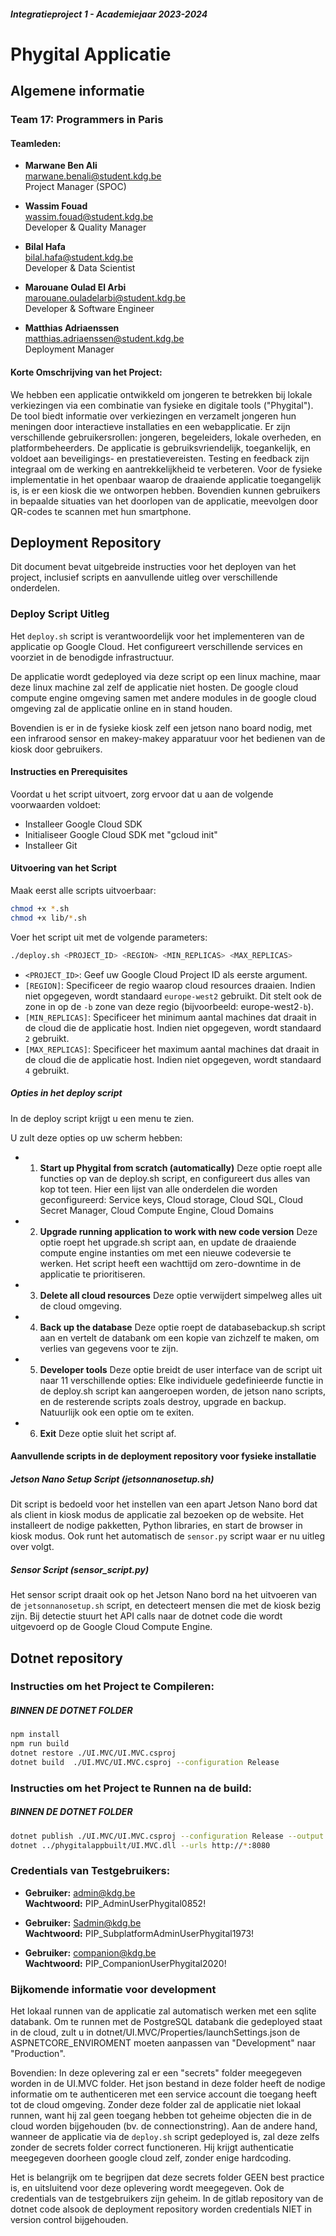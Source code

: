 ##### Integratieproject 1 - Academiejaar 2023-2024

# Phygital Applicatie

## Algemene informatie

### Team 17: Programmers in Paris

#### Teamleden:
- **Marwane Ben Ali**  
  marwane.benali@student.kdg.be  
  Project Manager (SPOC)
  
- **Wassim Fouad**  
  wassim.fouad@student.kdg.be  
  Developer & Quality Manager
  
- **Bilal Hafa**  
  bilal.hafa@student.kdg.be  
  Developer & Data Scientist
  
- **Marouane Oulad El Arbi**  
  marouane.ouladelarbi@student.kdg.be  
  Developer & Software Engineer
  
- **Matthias Adriaenssen**  
  matthias.adriaenssen@student.kdg.be  
  Deployment Manager

#### Korte Omschrijving van het Project:
We hebben een applicatie ontwikkeld om jongeren te betrekken bij lokale verkiezingen via een combinatie van fysieke en digitale tools ("Phygital"). De tool biedt informatie over verkiezingen en verzamelt jongeren hun meningen door interactieve installaties en een webapplicatie. Er zijn verschillende gebruikersrollen: jongeren, begeleiders, lokale overheden, en platformbeheerders. De applicatie is gebruiksvriendelijk, toegankelijk, en voldoet aan beveiligings- en prestatievereisten. Testing en feedback zijn integraal om de werking en aantrekkelijkheid te verbeteren.
Voor de fysieke implementatie in het openbaar waarop de draaiende applicatie toegangelijk is, is er een kiosk die we ontworpen hebben.
Bovendien kunnen gebruikers in bepaalde situaties van het doorlopen van de applicatie, meevolgen door QR-codes te scannen met hun smartphone.

## Deployment Repository

Dit document bevat uitgebreide instructies voor het deployen van het project, inclusief scripts en aanvullende uitleg over verschillende onderdelen. 

### Deploy Script Uitleg

Het `deploy.sh` script is verantwoordelijk voor het implementeren van de applicatie op Google Cloud. Het configureert verschillende services en voorziet in de benodigde infrastructuur. 

De applicatie wordt gedeployed via deze script op een linux machine, maar deze linux machine zal zelf de applicatie niet hosten. De google cloud compute engine omgeving samen met andere modules in de google cloud omgeving zal de applicatie online en in stand houden.

Bovendien is er in de fysieke kiosk zelf een jetson nano board nodig, met een infrarood sensor en makey-makey apparatuur voor het bedienen van de kiosk door gebruikers.

#### Instructies en Prerequisites

Voordat u het script uitvoert, zorg ervoor dat u aan de volgende voorwaarden voldoet:

- Installeer Google Cloud SDK
- Initialiseer Google Cloud SDK met "gcloud init"
- Installeer Git

#### Uitvoering van het Script

Maak eerst alle scripts uitvoerbaar:
```bash
chmod +x *.sh
chmod +x lib/*.sh
```

Voer het script uit met de volgende parameters:

```bash
./deploy.sh <PROJECT_ID> <REGION> <MIN_REPLICAS> <MAX_REPLICAS>
```
- `<PROJECT_ID>`:  Geef uw Google Cloud Project ID als eerste argument.
- `[REGION]`: Specificeer de regio waarop cloud resources draaien. Indien niet opgegeven, wordt standaard `europe-west2` gebruikt. Dit stelt ook de zone in op de `-b` zone van deze regio (bijvoorbeeld: europe-west2`-b`).
- `[MIN_REPLICAS]`: Specificeer het minimum aantal machines dat draait in de cloud die de applicatie host. Indien niet opgegeven, wordt standaard `2` gebruikt.
- `[MAX_REPLICAS]`: Specificeer het maximum aantal machines dat draait in de cloud die de applicatie host. Indien niet opgegeven, wordt standaard `4` gebruikt.

##### Opties in het deploy script

In de deploy script krijgt u een menu te zien.

U zult deze opties op uw scherm hebben:

- 1. **Start up Phygital from scratch (automatically)**
   Deze optie roept alle functies op van de deploy.sh script, en configureert dus alles van kop tot teen. Hier een lijst van alle onderdelen die worden geconfigureerd: Service keys, Cloud storage, Cloud SQL, Cloud Secret Manager, Cloud Compute Engine, Cloud Domains
- 2. **Upgrade running application to work with new code version**
   Deze optie roept het upgrade.sh script aan, en update de draaiende compute engine instanties om met een nieuwe codeversie te werken. Het script heeft een wachttijd om zero-downtime in de applicatie te prioritiseren.
- 3. **Delete all cloud resources**
   Deze optie verwijdert simpelweg alles uit de cloud omgeving.
- 4. **Back up the database**
   Deze optie roept de databasebackup.sh script aan en vertelt de databank om een kopie van zichzelf te maken, om verlies van gegevens voor te zijn.
- 5. **Developer tools**
   Deze optie breidt de user interface van de script uit naar 11 verschillende opties: Elke individuele gedefinieerde functie in de deploy.sh script kan aangeroepen worden, de jetson nano scripts, en de resterende scripts zoals destroy, upgrade en backup. Natuurlijk ook een optie om te exiten.
- 6. **Exit**
   Deze optie sluit het script af.


#### Aanvullende scripts in de deployment repository voor fysieke installatie

##### Jetson Nano Setup Script (jetsonnanosetup.sh)

Dit script is bedoeld voor het instellen van een apart Jetson Nano bord dat als client in kiosk modus de applicatie zal bezoeken op de website. Het installeert de nodige pakketten, Python libraries, en start de browser in kiosk modus.
Ook runt het automatisch de `sensor.py` script waar er nu uitleg over volgt.

##### Sensor Script (sensor_script.py)

Het sensor script draait ook op het Jetson Nano bord na het uitvoeren van de `jetsonnanosetup.sh` script, en detecteert mensen die met de kiosk bezig zijn. Bij detectie stuurt het API calls naar de dotnet code die wordt uitgevoerd op de Google Cloud Compute Engine.

## Dotnet repository

### Instructies om het Project te Compileren:

##### BINNEN DE DOTNET FOLDER
```bash
npm install
npm run build
dotnet restore ./UI.MVC/UI.MVC.csproj
dotnet build  ./UI.MVC/UI.MVC.csproj --configuration Release
```
### Instructies om het Project te Runnen na de build:

##### BINNEN DE DOTNET FOLDER
```bash
dotnet publish ./UI.MVC/UI.MVC.csproj --configuration Release --output ../phygitalappbuilt
dotnet ../phygitalappbuilt/UI.MVC.dll --urls http://*:8080
```
### Credentials van Testgebruikers:

- **Gebruiker:** admin@kdg.be  
  **Wachtwoord:** PIP_AdminUserPhygital0852!

- **Gebruiker:** Sadmin@kdg.be  
  **Wachtwoord:** PIP_SubplatformAdminUserPhygital1973!

- **Gebruiker:** companion@kdg.be  
  **Wachtwoord:** PIP_CompanionUserPhygital2020!

### Bijkomende informatie voor development

Het lokaal runnen van de applicatie zal automatisch werken met een sqlite databank. Om te runnen met de PostgreSQL databank die gedeployed staat in de cloud, zult u in dotnet/UI.MVC/Properties/launchSettings.json de ASPNETCORE_ENVIROMENT moeten aanpassen van "Development" naar "Production".

Bovendien: In deze oplevering zal er een "secrets" folder meegegeven worden in de UI.MVC folder. Het json bestand in deze folder heeft de nodige informatie om te authenticeren met een service account die toegang heeft tot de cloud omgeving. Zonder deze folder zal de applicatie niet lokaal runnen, want hij zal geen toegang hebben tot geheime objecten die in de cloud worden bijgehouden (bv. de connectionstring). Aan de andere hand, wanneer de applicatie via de `deploy.sh` script gedeployed is, zal deze zelfs zonder de secrets folder correct functioneren. Hij krijgt authenticatie meegegeven doorheen google cloud zelf, zonder enige hardcoding.

Het is belangrijk om te begrijpen dat deze secrets folder GEEN best practice is, en uitsluitend voor deze oplevering wordt meegegeven. Ook de credentials van de testgebruikers zijn geheim. In de gitlab repository van de dotnet code alsook de deployment repository worden credentials NIET in version control bijgehouden.

